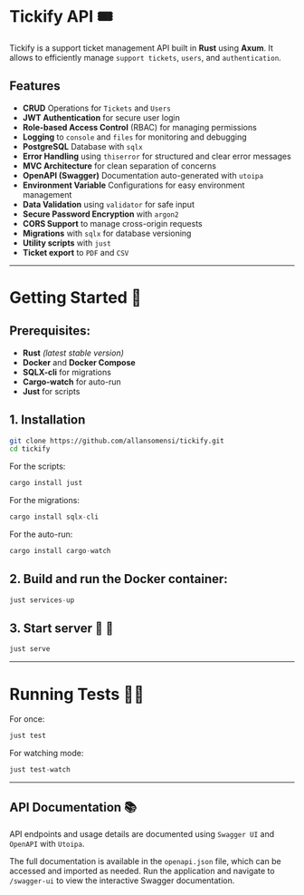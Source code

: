 # Tickify API 🎟

Tickify is a support ticket management API built in **Rust** using **Axum**. It allows to efficiently manage `support tickets`, `users`, and `authentication`.

## Features
- **CRUD** Operations for `Tickets` and `Users`
- **JWT Authentication** for secure user login
- **Role-based Access Control** (RBAC) for managing permissions
- **Logging** to `console` and `files` for monitoring and debugging
- **PostgreSQL** Database with `sqlx`
- **Error Handling** using `thiserror` for structured and clear error messages
- **MVC Architecture** for clean separation of concerns
- **OpenAPI (Swagger)** Documentation auto-generated with `utoipa`
- **Environment Variable** Configurations for easy environment management
- **Data Validation** using `validator` for safe input
- **Secure Password Encryption** with `argon2`
- **CORS Support** to manage cross-origin requests
- **Migrations** with `sqlx` for database versioning
- **Utility scripts** with `just`
- **Ticket export** to `PDF` and `CSV`

---

# Getting Started 🎯
## Prerequisites:

- **Rust** *(latest stable version)*
- **Docker** and **Docker Compose**
- **SQLX-cli** for migrations
- **Cargo-watch** for auto-run
- **Just** for scripts

## 1. Installation

``` bash
git clone https://github.com/allansomensi/tickify.git
cd tickify
```

For the scripts:
``` elixir
cargo install just
```

For the migrations:
``` elixir
cargo install sqlx-cli
```

For the auto-run:
``` elixir
cargo install cargo-watch
```

## 2. Build and run the Docker container:

``` elixir
just services-up
```

## 3. Start server 🚀 🚀 

``` elixir
just serve
```

---

# Running Tests 👨‍🔬

For once:
``` elixir
just test
```

For watching mode:
``` elixir
just test-watch
```

---

## API Documentation 📚

API endpoints and usage details are documented using `Swagger UI` and `OpenAPI` with `Utoipa`.

The full documentation is available in the `openapi.json` file, which can be accessed and imported as needed. Run the application and navigate to `/swagger-ui` to view the interactive Swagger documentation.
